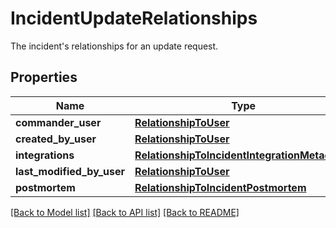 # IncidentUpdateRelationships

The incident's relationships for an update request.
## Properties
Name | Type | Description | Notes
------------ | ------------- | ------------- | -------------
**commander_user** | [**RelationshipToUser**](RelationshipToUser.md) |  | [optional] 
**created_by_user** | [**RelationshipToUser**](RelationshipToUser.md) |  | [optional] 
**integrations** | [**RelationshipToIncidentIntegrationMetadatas**](RelationshipToIncidentIntegrationMetadatas.md) |  | [optional] 
**last_modified_by_user** | [**RelationshipToUser**](RelationshipToUser.md) |  | [optional] 
**postmortem** | [**RelationshipToIncidentPostmortem**](RelationshipToIncidentPostmortem.md) |  | [optional] 

[[Back to Model list]](README.md#documentation-for-models) [[Back to API list]](README.md#documentation-for-api-endpoints) [[Back to README]](README.md)


